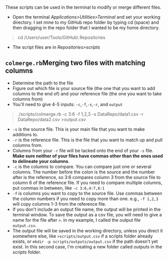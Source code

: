These scripts can be used in the terminal to modify or merge different files.
- Open the terminal _Applications>Utilities>Terminal_ and set your working directory. I set mine to my GitHub repo folder by typing cd (space) and then dragging in the repo folder that I wanted to be my home directory.

> cd /Users/user/Tools/GitHub\ Repositories

- The script files are in _Repositories>scripts_ 

## `colmerge.rb`Merging two files with matching columns 
- Determine the path to the file
- Figure out which file is your source file (the one that you want to add columns to the end of) and your reference file (the one you want to take columns from)
- You'll need to give 4-5 inputs: `-c`,`-f`,`-s`,`-r`, and `output`

> ./scripts/colmerge.rb -c 3:6 -f 1,2,3 -s DataRepo/data1.csv -r DataRepo/data2.csv >output.csv

- `-s` is the source file. This is your main file that you want to make additions to.
- `-r` is the reference file. This is the file that you want to match up and pull columns from.
- Columns from your `-r` file will be tacked onto the end of your `-s` file. **Make sure neither of your files have commas other than the ones used to delineate your columns**.
- `-c` is the columns to compare. You can compare just one or several columns. The number before the colon is the source and the number after is the reference, so 3:6 compares column 3 from the source file to column 6 of the reference file. If you need to compare multiple columns, put commas in between, like `-c 3:6,4:7,6:1`
- `-f` is columns you want to copy to the source file. Use commas between the column numbers if you need to copy more than one. e.g., `-f 1,2,3` will copy columns 1-3 from the reference file.
- If you don't include an output file name, the output will be printed in the terminal window. To save the output as a csv file, you will need to give a name for the file after `>`. In my example, I called the output file `output.csv`. 
- The output file will be saved in the working directory, unless you direct it somewhere else, like `>scripts/output.csv` if a scripts folder already exists, or `mkdir -p scripts/outputs/output.csv` if the path doesn't yet exist. In this second case, I'm creating a new folder called _outputs_ in the _scripts_ folder.


